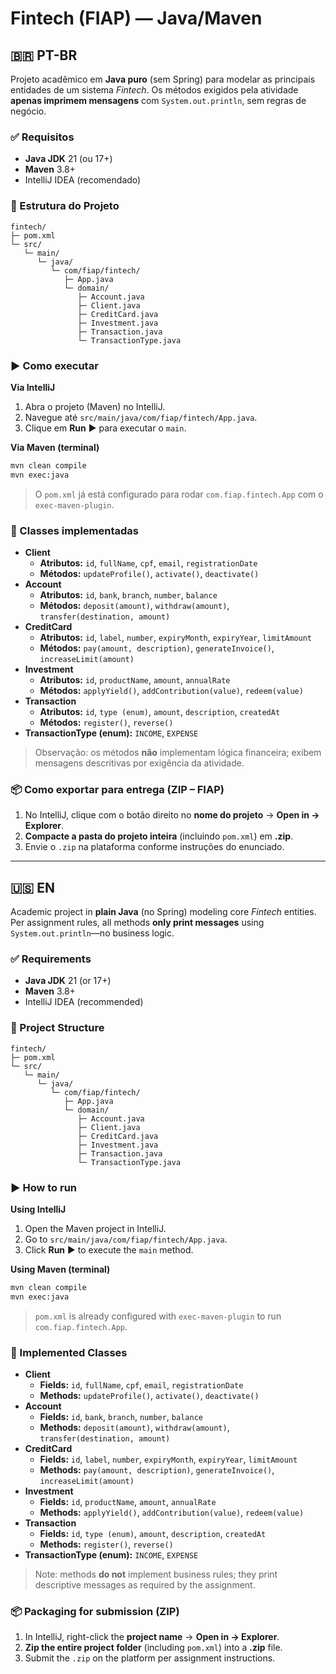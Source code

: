 # Fintech (FIAP) — Java/Maven

## 🇧🇷 PT-BR

Projeto acadêmico em **Java puro** (sem Spring) para modelar as principais entidades de um sistema *Fintech*.
Os métodos exigidos pela atividade **apenas imprimem mensagens** com `System.out.println`, sem regras de negócio.

### ✅ Requisitos
- **Java JDK** 21 (ou 17+)
- **Maven** 3.8+
- IntelliJ IDEA (recomendado)

### 🧱 Estrutura do Projeto
```
fintech/
├─ pom.xml
└─ src/
   └─ main/
      └─ java/
         └─ com/fiap/fintech/
            ├─ App.java
            └─ domain/
               ├─ Account.java
               ├─ Client.java
               ├─ CreditCard.java
               ├─ Investment.java
               ├─ Transaction.java
               └─ TransactionType.java
```

### ▶️ Como executar
**Via IntelliJ**
1. Abra o projeto (Maven) no IntelliJ.
2. Navegue até `src/main/java/com/fiap/fintech/App.java`.
3. Clique em **Run** ▶️ para executar o `main`.

**Via Maven (terminal)**
```bash
mvn clean compile
mvn exec:java
```
> O `pom.xml` já está configurado para rodar `com.fiap.fintech.App` com o `exec-maven-plugin`.

### 🧩 Classes implementadas
- **Client**
  - **Atributos:** `id`, `fullName`, `cpf`, `email`, `registrationDate`
  - **Métodos:** `updateProfile()`, `activate()`, `deactivate()`
- **Account**
  - **Atributos:** `id`, `bank`, `branch`, `number`, `balance`
  - **Métodos:** `deposit(amount)`, `withdraw(amount)`, `transfer(destination, amount)`
- **CreditCard**
  - **Atributos:** `id`, `label`, `number`, `expiryMonth`, `expiryYear`, `limitAmount`
  - **Métodos:** `pay(amount, description)`, `generateInvoice()`, `increaseLimit(amount)`
- **Investment**
  - **Atributos:** `id`, `productName`, `amount`, `annualRate`
  - **Métodos:** `applyYield()`, `addContribution(value)`, `redeem(value)`
- **Transaction**
  - **Atributos:** `id`, `type (enum)`, `amount`, `description`, `createdAt`
  - **Métodos:** `register()`, `reverse()`
- **TransactionType (enum):** `INCOME`, `EXPENSE`

> Observação: os métodos **não** implementam lógica financeira; exibem mensagens descritivas por exigência da atividade.

### 📦 Como exportar para entrega (ZIP – FIAP)
1. No IntelliJ, clique com o botão direito no **nome do projeto** → **Open in → Explorer**.
2. **Compacte a pasta do projeto inteira** (incluindo `pom.xml`) em **.zip**.
3. Envie o `.zip` na plataforma conforme instruções do enunciado.

---

## 🇺🇸 EN

Academic project in **plain Java** (no Spring) modeling core *Fintech* entities.
Per assignment rules, all methods **only print messages** using `System.out.println`—no business logic.

### ✅ Requirements
- **Java JDK** 21 (or 17+)
- **Maven** 3.8+
- IntelliJ IDEA (recommended)

### 🧱 Project Structure
```
fintech/
├─ pom.xml
└─ src/
   └─ main/
      └─ java/
         └─ com/fiap/fintech/
            ├─ App.java
            └─ domain/
               ├─ Account.java
               ├─ Client.java
               ├─ CreditCard.java
               ├─ Investment.java
               ├─ Transaction.java
               └─ TransactionType.java
```

### ▶️ How to run
**Using IntelliJ**
1. Open the Maven project in IntelliJ.
2. Go to `src/main/java/com/fiap/fintech/App.java`.
3. Click **Run** ▶️ to execute the `main` method.

**Using Maven (terminal)**
```bash
mvn clean compile
mvn exec:java
```
> `pom.xml` is already configured with `exec-maven-plugin` to run `com.fiap.fintech.App`.

### 🧩 Implemented Classes
- **Client**
  - **Fields:** `id`, `fullName`, `cpf`, `email`, `registrationDate`
  - **Methods:** `updateProfile()`, `activate()`, `deactivate()`
- **Account**
  - **Fields:** `id`, `bank`, `branch`, `number`, `balance`
  - **Methods:** `deposit(amount)`, `withdraw(amount)`, `transfer(destination, amount)`
- **CreditCard**
  - **Fields:** `id`, `label`, `number`, `expiryMonth`, `expiryYear`, `limitAmount`
  - **Methods:** `pay(amount, description)`, `generateInvoice()`, `increaseLimit(amount)`
- **Investment**
  - **Fields:** `id`, `productName`, `amount`, `annualRate`
  - **Methods:** `applyYield()`, `addContribution(value)`, `redeem(value)`
- **Transaction**
  - **Fields:** `id`, `type (enum)`, `amount`, `description`, `createdAt`
  - **Methods:** `register()`, `reverse()`
- **TransactionType (enum):** `INCOME`, `EXPENSE`

> Note: methods **do not** implement business rules; they print descriptive messages as required by the assignment.

### 📦 Packaging for submission (ZIP)
1. In IntelliJ, right-click the **project name** → **Open in → Explorer**.
2. **Zip the entire project folder** (including `pom.xml`) into a **.zip** file.
3. Submit the `.zip` on the platform per assignment instructions.
